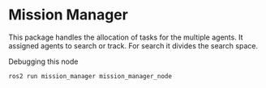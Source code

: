 # Mission Manager

This package handles the allocation of tasks for the multiple agents.
It assigned agents to search or track. For search it divides the search space.

Debugging this node
```
ros2 run mission_manager mission_manager_node
```